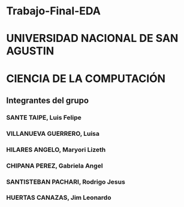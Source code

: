 ﻿# Trabajo-Final-EDA

# UNIVERSIDAD NACIONAL DE SAN AGUSTIN

# CIENCIA DE LA COMPUTACIÓN

## Integrantes del grupo
### SANTE TAIPE, Luis Felipe
### VILLANUEVA GUERRERO, Luisa
### HILARES ANGELO, Maryori Lizeth 
### CHIPANA PEREZ, Gabriela Angel 
### SANTISTEBAN PACHARI, Rodrigo Jesus
### HUERTAS CANAZAS, Jim Leonardo 

